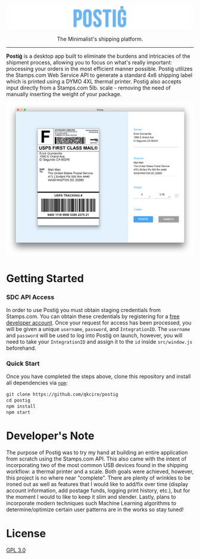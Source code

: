 ![postig logo](./docs/images/title.png?raw=true)

<p align="center">
The Minimalist's shipping platform.
</p>

***

**Postiġ** is a desktop app built to eliminate the burdens and intricacies of the shipment process, allowing you to focus on what's really important: processing your orders in the most efficient manner possible. Postiġ utilizes the Stamps.com Web Service API to generate a standard 4x6 shipping label which is printed using a DYMO 4XL thermal printer. Postiġ also accepts input directly from a Stamps.com 5lb. scale - removing the need of manually inserting the weight of your package.


![main screen](./docs/images/main.png?raw=true)

# Getting Started
### SDC API Access
In order to use Postiġ you must obtain staging credentials from Stamps.com. You can obtain these credentials by registering for a [free developer account](http://developer.stamps.com/developer/). Once your request for access has been processed, you will be given a unique `username`, `password`, and `IntegrationID`. The `username` and `password` will be used to log into Postiġ on launch, however, you will need to take your `IntegrationID` and assign it to the `id` inside `src/window.js` beforehand.

### Quick Start
Once you have completed the steps above, clone this repository and install all dependencies via [`npm`](https://docs.npmjs.com/):
```
git clone https://github.com/qkcire/postig
cd postig
npm install
npm start
```

# Developer's Note
The purpose of Postiġ was to try my hand at building an entire application from scratch using the Stamps.com API. This also came with the intent of incorporating two of the most common USB devices found in the shipping workflow: a thermal printer and a scale. Both goals were achieved, however, this project is no where near "complete". There are plenty of wrinkles to be ironed out as well as features that I would like to add/fix over time (display account information, add postage funds, logging print history, etc.), but for the moment I would to like to keep it slim and slender. Lastly, plans to incorporate modern techniques such Machine Learning algorithms to determine/optimize certain user patterns are in the works so stay tuned!

# License
[GPL 3.0](https://github.com/qkcire/postig/blob/master/LICENSE)
